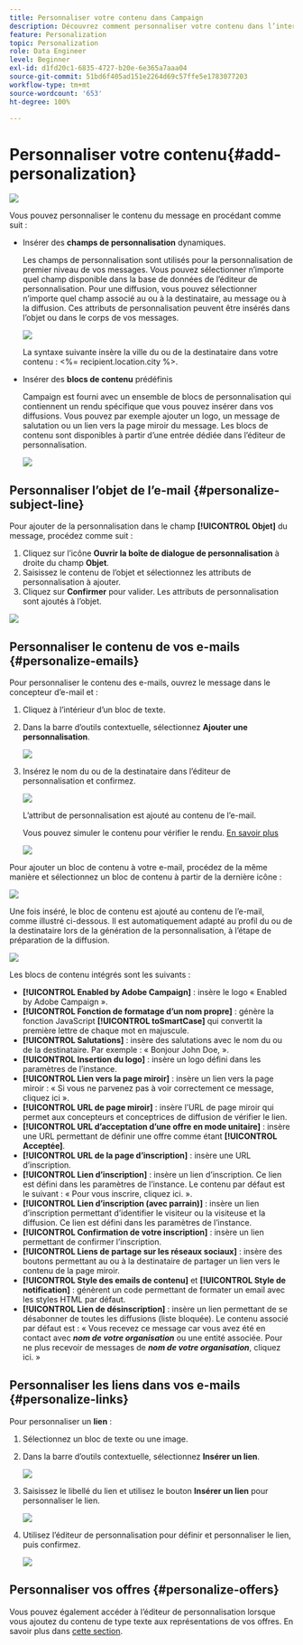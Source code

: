 ```yaml
---
title: Personnaliser votre contenu dans Campaign
description: Découvrez comment personnaliser votre contenu dans l’interface utilisateur web d’Adobe Campaign.
feature: Personalization
topic: Personalization
role: Data Engineer
level: Beginner
exl-id: d1fd20c1-6835-4727-b20e-6e365a7aaa04
source-git-commit: 51bd6f405ad151e2264d69c57ffe5e1783077203
workflow-type: tm+mt
source-wordcount: '653'
ht-degree: 100%

---
```


# Personnaliser votre contenu{#add-personalization}

![](../assets/do-not-localize/badge.png)

Vous pouvez personnaliser le contenu du message en procédant comme suit :

* Insérer des **champs de personnalisation** dynamiques.

   Les champs de personnalisation sont utilisés pour la personnalisation de premier niveau de vos messages. Vous pouvez sélectionner n’importe quel champ disponible dans la base de données de l’éditeur de personnalisation. Pour une diffusion, vous pouvez sélectionner n’importe quel champ associé au ou à la destinataire, au message ou à la diffusion. Ces attributs de personnalisation peuvent être insérés dans l’objet ou dans le corps de vos messages.

   ![](assets/perso-subject-line.png)

   La syntaxe suivante insère la ville du ou de la destinataire dans votre contenu : &lt;%= recipient.location.city %>.

* Insérer des **blocs de contenu** prédéfinis

   Campaign est fourni avec un ensemble de blocs de personnalisation qui contiennent un rendu spécifique que vous pouvez insérer dans vos diffusions. Vous pouvez par exemple ajouter un logo, un message de salutation ou un lien vers la page miroir du message. Les blocs de contenu sont disponibles à partir d’une entrée dédiée dans l’éditeur de personnalisation.

   ![](assets/perso-content-blocks.png)
<!--
* Create **conditional content**

    Configure conditional content to add dynamic personalization based on the recipient’s profile for example. Text blocks and/or images are inserted when a particular condition is true.
-->

## Personnaliser l’objet de l’e-mail {#personalize-subject-line}

Pour ajouter de la personnalisation dans le champ **[!UICONTROL Objet]** du message, procédez comme suit :

1. Cliquez sur l’icône **Ouvrir la boîte de dialogue de personnalisation** à droite du champ **Objet**.
1. Saisissez le contenu de l’objet et sélectionnez les attributs de personnalisation à ajouter.
1. Cliquez sur **Confirmer** pour valider. Les attributs de personnalisation sont ajoutés à l’objet.

![](assets/perso-subject.png)

## Personnaliser le contenu de vos e-mails {#personalize-emails}

Pour personnaliser le contenu des e-mails, ouvrez le message dans le concepteur d’e-mail et :

1. Cliquez à l’intérieur d’un bloc de texte.
1. Dans la barre d’outils contextuelle, sélectionnez **Ajouter une personnalisation**.

   ![](assets/perso-add-to-content.png)

1. Insérez le nom du ou de la destinataire dans l’éditeur de personnalisation et confirmez.

   ![](assets/perso-add-name.png)

   L’attribut de personnalisation est ajouté au contenu de l’e-mail.

   Vous pouvez simuler le contenu pour vérifier le rendu. [En savoir plus](../preview-test/preview-content.md)

   ![](assets/perso-rendering.png)

Pour ajouter un bloc de contenu à votre e-mail, procédez de la même manière et sélectionnez un bloc de contenu à partir de la dernière icône :

![](assets/perso-insert-block.png)

Une fois inséré, le bloc de contenu est ajouté au contenu de l’e-mail, comme illustré ci-dessous. Il est automatiquement adapté au profil du ou de la destinataire lors de la génération de la personnalisation, à l’étape de préparation de la diffusion.

![](assets/perso-content-block-in-email.png)


Les blocs de contenu intégrés sont les suivants :
* **[!UICONTROL Enabled by Adobe Campaign]** : insère le logo « Enabled by Adobe Campaign ».
* **[!UICONTROL Fonction de formatage d’un nom propre]** : génère la fonction JavaScript **[!UICONTROL toSmartCase]** qui convertit la première lettre de chaque mot en majuscule.
* **[!UICONTROL Salutations]** : insère des salutations avec le nom du ou de la destinataire. Par exemple : « Bonjour John Doe, ».
* **[!UICONTROL Insertion du logo]** : insère un logo défini dans les paramètres de l’instance.
* **[!UICONTROL Lien vers la page miroir]** : insère un lien vers la page miroir : « Si vous ne parvenez pas à voir correctement ce message, cliquez ici ».
* **[!UICONTROL URL de page miroir]** : insère l’URL de page miroir qui permet aux concepteurs et conceptrices de diffusion de vérifier le lien.
* **[!UICONTROL URL d’acceptation d’une offre en mode unitaire]** : insère une URL permettant de définir une offre comme étant **[!UICONTROL Acceptée]**.
* **[!UICONTROL URL de la page d’inscription]** : insère une URL d’inscription.
* **[!UICONTROL Lien d’inscription]** : insère un lien d’inscription. Ce lien est défini dans les paramètres de l’instance. Le contenu par défaut est le suivant : « Pour vous inscrire, cliquez ici. ».
* **[!UICONTROL Lien d’inscription (avec parrain)]** : insère un lien d’inscription permettant d’identifier le visiteur ou la visiteuse et la diffusion. Ce lien est défini dans les paramètres de l’instance.
* **[!UICONTROL Confirmation de votre inscription]** : insère un lien permettant de confirmer l’inscription.
* **[!UICONTROL Liens de partage sur les réseaux sociaux]** : insère des boutons permettant au ou à la destinataire de partager un lien vers le contenu de la page miroir.
* **[!UICONTROL Style des emails de contenu]** et **[!UICONTROL Style de notification]** : génèrent un code permettant de formater un email avec les styles HTML par défaut.
* **[!UICONTROL Lien de désinscription]** : insère un lien permettant de se désabonner de toutes les diffusions (liste bloquée). Le contenu associé par défaut est : « Vous recevez ce message car vous avez été en contact avec ***nom de votre organisation*** ou une entité associée. Pour ne plus recevoir de messages de ***nom de votre organisation***, cliquez ici. »


## Personnaliser les liens dans vos e-mails {#personalize-links}

Pour personnaliser un **lien** :

1. Sélectionnez un bloc de texte ou une image.
1. Dans la barre d’outils contextuelle, sélectionnez **Insérer un lien**.

   ![](assets/perso-link.png)

1. Saisissez le libellé du lien et utilisez le bouton **Insérer un lien** pour personnaliser le lien.

   ![](assets/perso-link-insert-icon.png)

1. Utilisez l’éditeur de personnalisation pour définir et personnaliser le lien, puis confirmez.

   ![](assets/perso-link-edit.png)


## Personnaliser vos offres {#personalize-offers}

Vous pouvez également accéder à l’éditeur de personnalisation lorsque vous ajoutez du contenu de type texte aux représentations de vos offres. En savoir plus dans [cette section](../content/offers.md).
